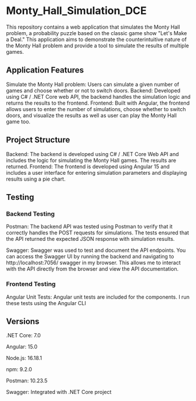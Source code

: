 # Monty_Hall_Simulation_DCE

This repository contains a web application that simulates the Monty Hall problem, a probability puzzle based on the classic game show "Let's Make a Deal." This application aims to demonstrate the counterintuitive nature of the Monty Hall problem and provide a tool to simulate the results of multiple games.


## Application Features

Simulate the Monty Hall problem: Users can simulate a given number of games and choose whether or not to switch doors.
Backend: Developed using C# / .NET Core web API, the backend handles the simulation logic and returns the results to the frontend.
Frontend: Built with Angular, the frontend allows users to enter the number of simulations, choose whether to switch doors, and visualize the results as well as user can play the Monty Hall game too.


## Project Structure

Backend: The backend is developed using C# / .NET Core Web API and includes the logic for simulating the Monty Hall games. The results are returned.
Frontend: The frontend is developed using Angular 15 and includes a user interface for entering simulation parameters and displaying results using a pie chart.


## Testing

### Backend Testing

Postman: The backend API was tested using Postman to verify that it correctly handles the POST requests for simulations. The tests ensured that the API returned the expected JSON response with simulation results.

Swagger: Swagger was used to test and document the API endpoints. You can access the Swagger UI by running the backend and navigating to http://localhost:7056/ swagger in my browser. This allows me to interact with the API directly from the browser and view the API documentation.


### Frontend Testing

Angular Unit Tests: Angular unit tests are included for the components. I run these tests using the Angular CLI




## Versions

.NET Core: 7.0

Angular: 15.0

Node.js: 16.18.1

npm: 9.2.0

Postman: 10.23.5

Swagger: Integrated with .NET Core  project
